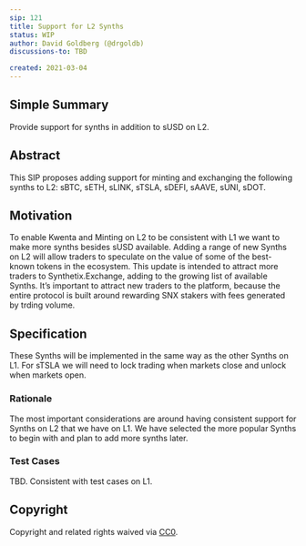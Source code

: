 ```yaml
---
sip: 121
title: Support for L2 Synths
status: WIP
author: David Goldberg (@drgoldb)
discussions-to: TBD

created: 2021-03-04
---
```


## Simple Summary

Provide support for synths in addition to sUSD on L2.

## Abstract

This SIP proposes adding support for minting and exchanging the following synths to L2: sBTC, sETH, sLINK, sTSLA, sDEFI, sAAVE, sUNI, sDOT.

## Motivation

To enable Kwenta and Minting on L2 to be consistent with L1 we want to make more synths besides sUSD available. Adding a range of new Synths on L2 will allow traders to speculate on the value of some of the best-known tokens in the ecosystem. This update is intended to attract more traders to Synthetix.Exchange, adding to the growing list of available Synths. It’s important to attract new traders to the platform, because the entire protocol is built around rewarding SNX stakers with fees generated by trding volume.

## Specification

These Synths will be implemented in the same way as the other Synths on L1. For sTSLA we will need to lock trading when markets close and unlock when markets open.

### Rationale

The most important considerations are around having consistent support for Synths on L2 that we have on L1. We have selected the more popular Synths to begin with and plan to add more synths later.

### Test Cases

TBD. Consistent with test cases on L1.

## Copyright

Copyright and related rights waived via [CC0](https://creativecommons.org/publicdomain/zero/1.0/).


